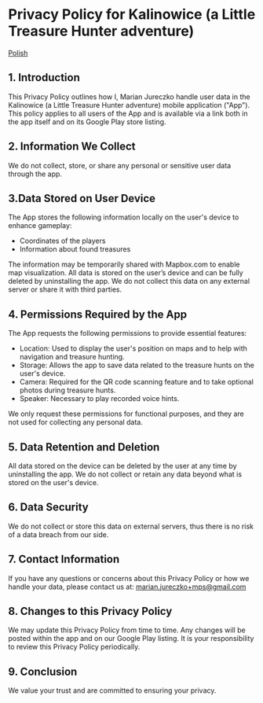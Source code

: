 # Privacy Policy for Kalinowice (a Little Treasure Hunter adventure)
[Polish](README.md)

## 1. Introduction

This Privacy Policy outlines how I, Marian Jureczko handle user data in the Kalinowice (a Little Treasure Hunter adventure) mobile application ("App"). 
This policy applies to all users of the App and is available via a link both in the app itself and on its Google Play store listing.

## 2. Information We Collect

We do not collect, store, or share any personal or sensitive user data through the app.

## 3.Data Stored on User Device

The App stores the following information locally on the user's device to enhance gameplay:

- Coordinates of the players
- Information about found treasures

The information may be temporarily shared with Mapbox.com to enable map visualization.
All data is stored on the user’s device and can be fully deleted by uninstalling the app. 
We do not collect this data on any external server or share it with third parties.

## 4. Permissions Required by the App

The App requests the following permissions to provide essential features:

- Location: Used to display the user's position on maps and to help with navigation and treasure hunting.
- Storage: Allows the app to save data related to the treasure hunts on the user's device.
- Camera: Required for the QR code scanning feature and to take optional photos during treasure hunts.
- Speaker: Necessary to play recorded voice hints.

We only request these permissions for functional purposes, and they are not used for collecting any personal data.

## 5. Data Retention and Deletion

All data stored on the device can be deleted by the user at any time by uninstalling the app. 
We do not collect or retain any data beyond what is stored on the user's device.

## 6. Data Security

We do not collect or store this data on external servers, thus there is no risk of a data breach from our side.

## 7. Contact Information

If you have any questions or concerns about this Privacy Policy or how we handle your data, please contact us at: marian.jureczko+mps@gmail.com

## 8. Changes to this Privacy Policy

We may update this Privacy Policy from time to time. 
Any changes will be posted within the app and on our Google Play listing. 
It is your responsibility to review this Privacy Policy periodically.

## 9. Conclusion

We value your trust and are committed to ensuring your privacy. 
